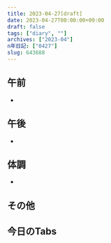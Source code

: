```yaml
---
title: 2023-04-27[draft]
date: 2023-04-27T00:00:00+09:00
draft: false
tags: ["diary", ""]
archives: ["2023-04"]
n年日記: ["0427"]
slug: 643688
---
```

## 午前
- 
## 午後
- 
## 体調
- 
## その他
## 今日のTabs